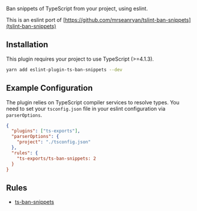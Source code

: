 Ban snippets of TypeScript from your project, using eslint.

This is an eslint port of [https://github.com/mrseanryan/tslint-ban-snippets](tslint-ban-snippets)

## Installation

This plugin requires your project to use TypeScript (>=4.1.3).

```sh
yarn add eslint-plugin-ts-ban-snippets --dev
```

## Example Configuration

The plugin relies on TypeScript compiler services to resolve types.
You need to set your `tsconfig.json` file in your eslint configuration via `parserOptions`.

```json
{
  "plugins": ["ts-exports"],
  "parserOptions": {
    "project": "./tsconfig.json"
  },
  "rules": {
    "ts-exports/ts-ban-snippets: 2
  }
}
```

## Rules

- [ts-ban-snippets](./docs/ts-ban-snippets.md)
